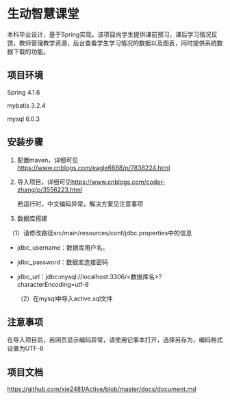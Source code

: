 # 生动智慧课堂

本科毕业设计，基于Spring实现。该项目向学生提供课前预习，课后学习情况反馈，教师管理教学资源，后台查看学生学习情况的数据以及图表，同时提供系统数据下载的功能。

## 项目环境

Spring 4.1.6

mybatis 3.2.4

mysql 6.0.3

## 安装步骤

1. 配置maven，详细可见<https://www.cnblogs.com/eagle6688/p/7838224.html>

2. 导入项目，详细可见<https://www.cnblogs.com/coder-zhang/p/3556223.html>

   若运行时，中文编码异常，解决方案见注意事项

3. 数据库搭建


​        （1）请修改路径src/main/resources/conf/jdbc.properties中的信息

- jdbc_username：数据库用户名。

- jdbc_password：数据库连接密码

- jdbc_url：jdbc:mysql://localhost:3306/<数据库名>?characterEncoding=utf-8

  （2）在mysql中导入active.sql文件

## 注意事项

在导入项目后，若网页显示编码异常，请使用记事本打开，选择另存为，编码格式设置为UTF-8

## 项目文档

https://github.com/xie2481/Active/blob/master/docs/document.md
